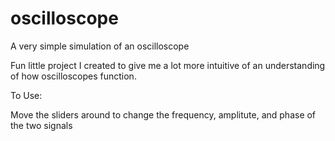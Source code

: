 # oscilloscope
A very simple simulation of an oscilloscope

Fun little project I created to give me a lot more intuitive of an understanding of how oscilloscopes function. 

To Use:

Move the sliders around to change the frequency, amplitute, and phase of the two signals
